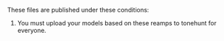 These files are published under these conditions:

1. You must upload your models based on these reamps to tonehunt for everyone.
